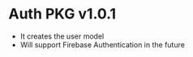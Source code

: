 # Auth PKG v1.0.1

-   It creates the user model
-   Will support Firebase Authentication in the future
